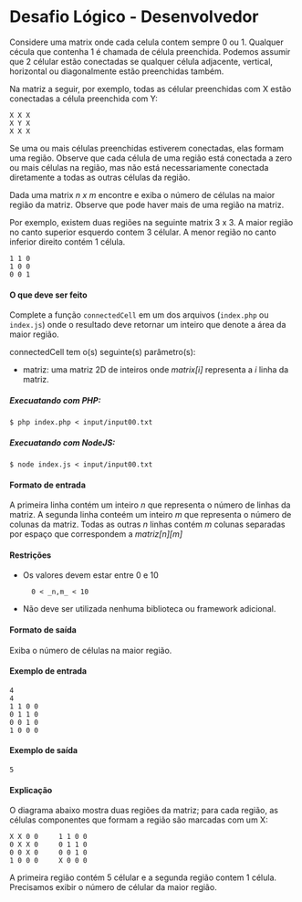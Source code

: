 # Desafio Lógico - Desenvolvedor

Considere uma matrix onde cada celula contem sempre 0 ou 1. Qualquer cécula que contenha 1 é chamada de célula preenchida. Podemos assumir que 2 célular estão conectadas se qualquer célula adjacente, vertical, horizontal ou diagonalmente estão preenchidas também. 

Na matriz a seguir, por exemplo, todas as célular preenchidas com X estão conectadas a célula preenchida com Y:

	X X X
	X Y X
	X X X

Se uma ou mais células preenchidas estiverem conectadas, elas formam uma região. Observe que cada célula de uma região está conectada a zero ou mais células na região, mas não está necessariamente conectada diretamente a todas as outras células da região.

Dada uma matrix _n x m_ encontre e exiba o número de células na maior região da matriz. Observe que pode haver mais de uma região na matriz.

Por exemplo, existem duas regiões na seguinte matrix 3 x 3. A maior região no canto superior esquerdo contem 3 célular. A menor região no canto inferior direito contém 1 célula.

	1 1 0
	1 0 0
	0 0 1


#### O que deve ser feito

Complete a função `connectedCell` em um dos arquivos (`index.php` ou `index.js`) onde o resultado deve retornar um inteiro que denote a área da maior região.

connectedCell tem o(s) seguinte(s) parâmetro(s):

- matriz: uma matriz 2D de inteiros onde _matrix[i]_ representa a _i_ linha da matriz.

##### Execuatando com PHP:

	$ php index.php < input/input00.txt

##### Execuatando com NodeJS:

	$ node index.js < input/input00.txt

#### Formato de entrada

A primeira linha contém um inteiro _n_ que representa o número de linhas da matriz.
A segunda linha conteém um inteiro _m_ que representa o número de colunas da matriz.
Todas as outras _n_ linhas contém _m_ colunas separadas por espaço que correspondem a _matriz[n][m]_

#### Restrições

- Os valores devem estar entre 0 e 10

		0 < _n,m_ < 10

- Não deve ser utilizada nenhuma biblioteca ou framework adicional.

#### Formato de saída

Exiba o número de células na maior região.

#### Exemplo de entrada

	4
	4
	1 1 0 0
	0 1 1 0
	0 0 1 0
	1 0 0 0

#### Exemplo de saída

	5

#### Explicação

O diagrama abaixo mostra duas regiões da matriz; para cada região, as células componentes que formam a região são marcadas com um X:

	X X 0 0     1 1 0 0
	0 X X 0     0 1 1 0
	0 0 X 0     0 0 1 0
	1 0 0 0     X 0 0 0

A primeira região contém 5 célular e a segunda região contem 1 célula. Precisamos exibir o número de célular da maior região.
